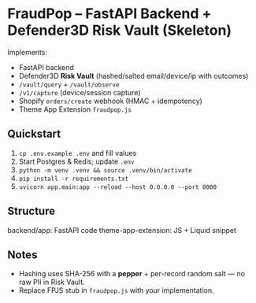 # FraudPop – FastAPI Backend + Defender3D Risk Vault (Skeleton)

Implements:

- FastAPI backend
- Defender3D **Risk Vault** (hashed/salted email/device/ip with outcomes)
- `/vault/query` + `/vault/observe`
- `/v1/capture` (device/session capture)
- Shopify `orders/create` webhook (HMAC + idempotency)
- Theme App Extension `fraudpop.js`

## Quickstart

1. `cp .env.example .env` and fill values
2. Start Postgres & Redis; update `.env`
3. `python -m venv .venv && source .venv/bin/activate`
4. `pip install -r requirements.txt`
5. `uvicorn app.main:app --reload --host 0.0.0.0 --port 8000`

## Structure

backend/app: FastAPI code
theme-app-extension: JS + Liquid snippet

## Notes

- Hashing uses SHA-256 with a **pepper** + per-record random salt — no raw PII in Risk Vault.
- Replace FPJS stub in `fraudpop.js` with your implementation.

